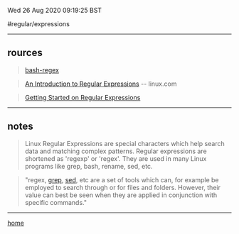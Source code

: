Wed 26 Aug 2020 09:19:25 BST

#regular/expressions

___

## rources

> [bash-regex](./bash-reg-expressions.md)

> [An Introduction to Regular Expressions](https://www.linux.com/topic/desktop/introduction-regular-expressions-new-linux-users/) -- linux.com

> [Getting Started on Regular Expressions](https://thenewstack.io/dont-fear-regex-getting-started-regular-expressions)

___

## notes

>Linux Regular Expressions are special characters which help search data and matching complex patterns. Regular expressions are shortened as 'regexp' or 'regex'. They are used in many Linux programs like grep, bash, rename, sed, etc.





> "regex, [grep](./grep.md), [sed](./sed-index.md), etc are a set of tools which can, for example be employed to search through or for files and folders. However, their value can best be seen when they are applied in conjunction with specific commands."

___

[home](./home.md)
